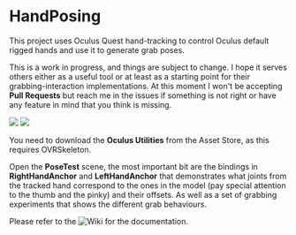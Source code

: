 # HandPosing
This project uses Oculus Quest hand-tracking to control Oculus default rigged hands and use it to generate grab poses.

This is a work in progress, and things are subject to change. I hope it serves others either as a useful tool or at least as a starting point for their grabbing-interaction implementations. At this moment I won't be accepting **Pull Requests** but reach me in the issues if something is not right or have any feature in mind that you think is missing.

![](https://user-images.githubusercontent.com/4976810/86815186-a97c5280-c082-11ea-9df2-8c45a28f06e7.gif)
![](https://user-images.githubusercontent.com/4976810/86817608-856e4080-c085-11ea-8210-d280904f5d00.gif)

You need to download the **Oculus Utilities** from the Asset Store, as this requires OVRSkeleton.

Open the **PoseTest** scene, the most important bit are the bindings in **RightHandAnchor** and **LeftHandAnchor** that demonstrates what joints from the tracked hand correspond to the ones in the model (pay special attention to the thumb and the pinky) and their offsets. As well as a set of grabbing experiments that shows the different grab behaviours.


Please refer to the ![Wiki](https://github.com/MephestoKhaan/HandPosing/wiki) for the documentation.
